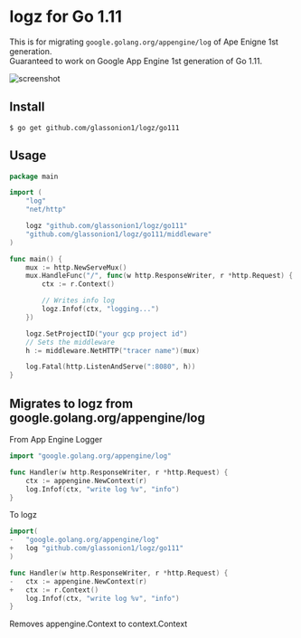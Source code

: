 # logz for Go 1.11
This is for migrating `google.golang.org/appengine/log` of Ape Enigne 1st generation.  
Guaranteed to work on Google App Engine 1st generation of Go 1.11.

![screenshot](https://github.com/glassonion1/logz/blob/main/go111/img/screenshot.jpg "Cloug Logging")

## Install
```
$ go get github.com/glassonion1/logz/go111
```

## Usage

```go
package main

import (
    "log"
    "net/http"

    logz "github.com/glassonion1/logz/go111"
    "github.com/glassonion1/logz/go111/middleware"
)

func main() {
    mux := http.NewServeMux()
    mux.HandleFunc("/", func(w http.ResponseWriter, r *http.Request) {
        ctx := r.Context()

        // Writes info log
        logz.Infof(ctx, "logging...")
    })

    logz.SetProjectID("your gcp project id")
    // Sets the middleware
    h := middleware.NetHTTP("tracer name")(mux)

    log.Fatal(http.ListenAndServe(":8080", h))
}
```

## Migrates to logz from google.golang.org/appengine/log

From App Engine Logger
```go
import "google.golang.org/appengine/log"

func Handler(w http.ResponseWriter, r *http.Request) {
    ctx := appengine.NewContext(r)
    log.Infof(ctx, "write log %v", "info")
}
```

To logz
```go
import(
-   "google.golang.org/appengine/log"
+   log "github.com/glassonion1/logz/go111"
) 

func Handler(w http.ResponseWriter, r *http.Request) {
-   ctx := appengine.NewContext(r)
+   ctx := r.Context()
    log.Infof(ctx, "write log %v", "info")
}
```
Removes appengine.Context to context.Context
